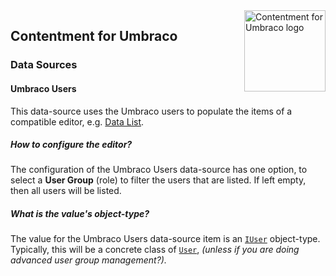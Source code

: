 <img src="../assets/img/logo.png" alt="Contentment for Umbraco logo" title="A state of Umbraco happiness." height="130" align="right">

## Contentment for Umbraco

### Data Sources

#### Umbraco Users

This data-source uses the Umbraco users to populate the items of a compatible editor, e.g. [Data List](../editors/data-list.md).


##### How to configure the editor?

The configuration of the Umbraco Users data-source has one option, to select a **User Group** (role) to filter the users that are listed. If left empty, then all users will be listed.


##### What is the value's object-type?

The value for the Umbraco Users data-source item is an [`IUser`](https://github.com/umbraco/Umbraco-CMS/blob/release-9.0.0/src/Umbraco.Core/Models/Membership/IUser.cs) object-type. Typically, this will be a concrete class of [`User`](https://github.com/umbraco/Umbraco-CMS/blob/release-9.0.0/src/Umbraco.Core/Models/Membership/User.cs), _(unless if you are doing advanced user group management?)._

